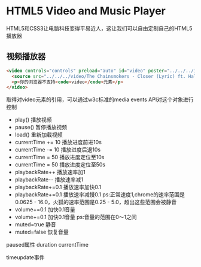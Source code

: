# HTML5 Video and Music Player

HTML5和CSS3让电脑科技变得平易近人，这让我们可以自由定制自己的HTML5播放器

## 视频播放器

```html
<video controls="controls" preload="auto" id="video" poster="../../../img/maxresdefault.jpg">
  <source src="../../../video/The Chainsmokers - Closer (Lyric) ft. Halsey.mp4" type="video/mp4"/>
  <p>你的浏览器不支持<code>video</code>元素</p>
</video>
```
取得对video元素的引用，可以通过w3c标准的media events API对这个对象进行控制

* play() 播放视频
* pause() 暂停播放视频
* load() 重新加载视频
* currentTime += 10 播放进度前进10s
* currentTime -= 10 播放进度后退10s
* currentTime = 50 播放进度定位至10s
* currentTime = 50 播放进度定位至50s
* playbackRate++ 播放速率加1
* playbackRate-- 播放速率减1
* playbackRate+=0.1 播放速率加快0.1
* playbackRate+=0.1 播放速率减慢0.1
ps:正常速度1,chrome的速率范围是0.0625 - 16.0，火狐的速率范围是0.25 - 5.0，超出这些范围会被静音
* volume+=0.1 加快0.1音量
* volume+=0.1 加快0.1音量
ps:音量的范围在0～1之间
* muted=true 静音
* muted=false  恢复音量


paused属性
duration
currentTime

timeupdate事件
